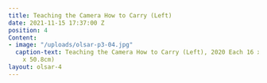 ```yaml
---
title: Teaching the Camera How to Carry (Left)
date: 2021-11-15 17:37:00 Z
position: 4
Content:
- image: "/uploads/olsar-p3-04.jpg"
  caption-text: Teaching the Camera How to Carry (Left), 2020 Each 16 x 20 in. (40.64cm
    x 50.8cm)
layout: olsar-4
---
```



